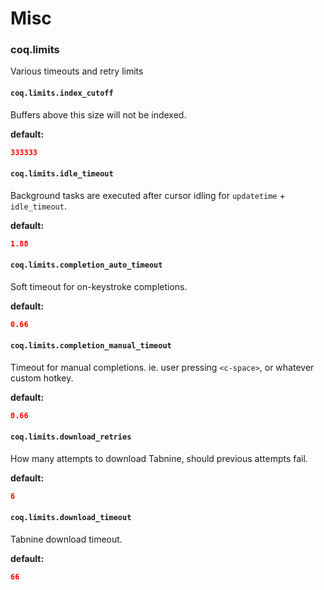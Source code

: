 # Misc

### coq.limits

Various timeouts and retry limits

#### `coq.limits.index_cutoff`

Buffers above this size will not be indexed.

**default:**

```json
333333
```

#### `coq.limits.idle_timeout`

Background tasks are executed after cursor idling for `updatetime` + `idle_timeout`.

**default:**

```json
1.88
```

#### `coq.limits.completion_auto_timeout`

Soft timeout for on-keystroke completions.

**default:**

```json
0.66
```

#### `coq.limits.completion_manual_timeout`

Timeout for manual completions. ie. user pressing `<c-space>`, or whatever custom hotkey.

**default:**

```json
0.66
```

#### `coq.limits.download_retries`

How many attempts to download Tabnine, should previous attempts fail.

**default:**

```json
6
```

#### `coq.limits.download_timeout`

Tabnine download timeout.

**default:**

```json
66
```
